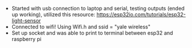 - Started with usb connection to laptop and serial, testing outputs (ended up working), utilized this resource: https://esp32io.com/tutorials/esp32-light-sensor
- Connected to wifi! Using Wifi.h and ssid = "yale wireless"
- Set up socket and was able to print to terminal between esp32 and raspberry pi